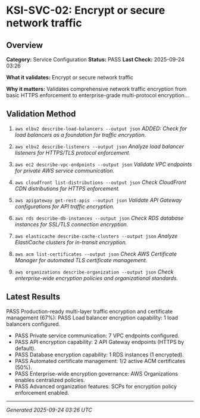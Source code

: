 # KSI-SVC-02: Encrypt or secure network traffic

## Overview

**Category:** Service Configuration
**Status:** PASS
**Last Check:** 2025-09-24 03:26

**What it validates:** Encrypt or secure network traffic

**Why it matters:** Validates comprehensive network traffic encryption from basic HTTPS enforcement to enterprise-grade multi-protocol encryption...

## Validation Method

1. `aws elbv2 describe-load-balancers --output json`
   *ADDED: Check for load balancers as a foundation for traffic encryption.*

2. `aws elbv2 describe-listeners --output json`
   *Analyze load balancer listeners for HTTPS/TLS protocol enforcement.*

3. `aws ec2 describe-vpc-endpoints --output json`
   *Validate VPC endpoints for private AWS service communication.*

4. `aws cloudfront list-distributions --output json`
   *Check CloudFront CDN distributions for HTTPS enforcement.*

5. `aws apigateway get-rest-apis --output json`
   *Validate API Gateway configurations for API traffic encryption.*

6. `aws rds describe-db-instances --output json`
   *Check RDS database instances for SSL/TLS connection encryption.*

7. `aws elasticache describe-cache-clusters --output json`
   *Analyze ElastiCache clusters for in-transit encryption.*

8. `aws acm list-certificates --output json`
   *Check AWS Certificate Manager for automated TLS certificate management.*

9. `aws organizations describe-organization --output json`
   *Check enterprise-wide encryption policies and organizational standards.*

## Latest Results

PASS Production-ready multi-layer traffic encryption and certificate management (67%): PASS Load balancer encryption capability: 1 load balancers configured.
- PASS Private service communication: 7 VPC endpoints configured.
- PASS API encryption capability: 2 API Gateway endpoints (HTTPS by default).
- PASS Database encryption capability: 1 RDS instances (1 encrypted).
- PASS Automated certificate management: 1/2 active ACM certificates (50%).
- PASS Enterprise-wide encryption governance: AWS Organizations enables centralized policies.
- PASS Advanced organization features: SCPs for encryption policy enforcement enabled.

---
*Generated 2025-09-24 03:26 UTC*
